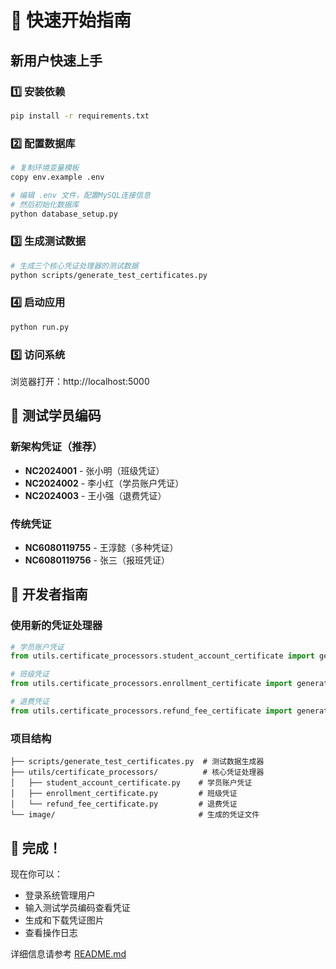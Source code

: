 # 🚀 快速开始指南

## 新用户快速上手

### 1️⃣ 安装依赖
```bash
pip install -r requirements.txt
```

### 2️⃣ 配置数据库
```bash
# 复制环境变量模板
copy env.example .env

# 编辑 .env 文件，配置MySQL连接信息
# 然后初始化数据库
python database_setup.py
```

### 3️⃣ 生成测试数据
```bash
# 生成三个核心凭证处理器的测试数据
python scripts/generate_test_certificates.py
```

### 4️⃣ 启动应用
```bash
python run.py
```

### 5️⃣ 访问系统
浏览器打开：http://localhost:5000

## 🎯 测试学员编码

### 新架构凭证（推荐）
- **NC2024001** - 张小明（班级凭证）
- **NC2024002** - 李小红（学员账户凭证）  
- **NC2024003** - 王小强（退费凭证）

### 传统凭证
- **NC6080119755** - 王淳懿（多种凭证）
- **NC6080119756** - 张三（报班凭证）

## 🔧 开发者指南

### 使用新的凭证处理器
```python
# 学员账户凭证
from utils.certificate_processors.student_account_certificate import generate_student_account_certificate

# 班级凭证  
from utils.certificate_processors.enrollment_certificate import generate_enrollment_certificate

# 退费凭证
from utils.certificate_processors.refund_fee_certificate import generate_refund_fee_certificate
```

### 项目结构
```
├── scripts/generate_test_certificates.py  # 测试数据生成器
├── utils/certificate_processors/          # 核心凭证处理器
│   ├── student_account_certificate.py    # 学员账户凭证
│   ├── enrollment_certificate.py         # 班级凭证
│   └── refund_fee_certificate.py         # 退费凭证
└── image/                                # 生成的凭证文件
```

## 🎉 完成！

现在你可以：
- 登录系统管理用户
- 输入测试学员编码查看凭证
- 生成和下载凭证图片
- 查看操作日志

详细信息请参考 [README.md](README.md) 